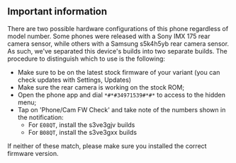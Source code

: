 ## Important information

There are two possible hardware configurations of this phone regardless of model number.
Some phones were released with a Sony IMX 175 rear camera sensor, while others with a Samsung s5k4h5yb rear camera sensor.
As such, we've separated this device's builds into two separate builds.
The procedure to distinguish which to use is the following:

* Make sure to be on the latest stock firmware of your variant (you can check updates with Settings, Updates)
* Make sure the rear camera is working on the stock ROM;
* Open the phone app and dial `*#*#34971539#*#*` to access to the hidden menu;
* Tap on 'Phone/Cam FW Check' and take note of the numbers shown in the notification:
	* For `E08QT`, install the s3ve3gjv builds
	* For `B08QT`, install the s3ve3gxx builds

If neither of these match, please make sure you installed the correct firmware version.

